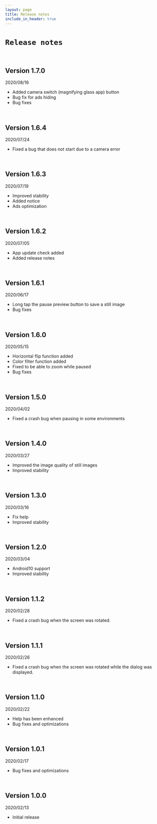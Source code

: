 ```yaml
---
layout: page
title: Release notes
include_in_header: true
---
```


# `Release notes`
<br>

## **Version 1.7.0**
2020/08/16
- Added camera switch (magnifying glass app) button
- Bug fix for ads hiding
- Bug fixes

<br>

## **Version 1.6.4**
2020/07/24
- Fixed a bug that does not start due to a camera error

<br>

## **Version 1.6.3**
2020/07/19
- Improved stability
- Added notice
- Ads optimization

<br>

## **Version 1.6.2**
2020/07/05
- App update check added
- Added release notes

<br>

## **Version 1.6.1**
2020/06/17
- Long tap the pause preview button to save a still image
- Bug fixes

<br>

## **Version 1.6.0**
2020/05/15
- Horizontal flip function added
- Color filter function added
- Fixed to be able to zoom while paused
- Bug fixes

<br>

## **Version 1.5.0**
2020/04/02
- Fixed a crash bug when pausing in some environments

<br>

## **Version 1.4.0**
2020/03/27
- Improved the image quality of still images
- Improved stability

<br>

## **Version 1.3.0**
2020/03/16
- Fix help
- Improved stability

<br>

## **Version 1.2.0**
2020/03/04
- Android10 support
- Improved stability

<br>

## **Version 1.1.2**
2020/02/28
- Fixed a crash bug when the screen was rotated.

<br>

## **Version 1.1.1**
2020/02/26
- Fixed a crash bug when the screen was rotated while the dialog was displayed.

<br>

## **Version 1.1.0**
2020/02/22
- Help has been enhanced
- Bug fixes and optimizations

<br>

## **Version 1.0.1**
2020/02/17
- Bug fixes and optimizations

<br>

## **Version 1.0.0**
2020/02/13
- Initial release

<br>